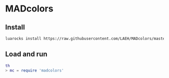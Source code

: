 MADcolors
=========

Install
-------

```sh
luarocks install https://raw.githubusercontent.com/LAEH/MADcolors/master/madcolors-scm-1.rockspec
```

Load and run
------------

```lua
th
> mc = require 'madcolors'
```
